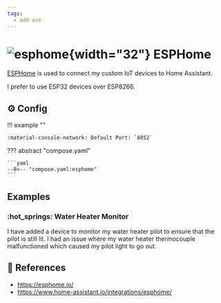```yaml
---
tags:
  - add-ons
---
```

# ![esphome](https://cdn.jsdelivr.net/gh/selfhst/icons/png/esphome.png){width="32"} ESPHome

[ESPHome][1] is used to connect my custom IoT devices to Home Assistant.

I prefer to use ESP32 devices over ESP8266.

## :gear: Config

!!! example ""

    :material-console-network: Default Port: `6052`

??? abstract "compose.yaml"

    ```yaml
    --8<-- "compose.yaml:esphome"
    ```

## Examples

### :hot_springs: Water Heater Monitor

I have added a device to monitor my water heater pilot to ensure that the pilot is still lit. I had an issue where my water heater thermocouple malfunctioned which caused my pilot light to go out.

## :link: References

- <https://esphome.io/>
- <https://www.home-assistant.io/integrations/esphome/>

[1]: <https://esphome.io/>
